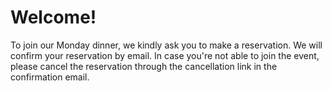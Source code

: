# **Welcome!**

To join our Monday dinner, we kindly ask you to make a reservation.
We will confirm your reservation by email.
In case you're not able to join the event, please cancel the reservation through the cancellation link in the confirmation email.
